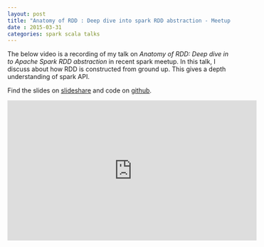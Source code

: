 ```yaml
---
layout: post
title: "Anatomy of RDD : Deep dive into spark RDD abstraction - Meetup video"
date : 2015-03-31
categories: spark scala talks
---
```

The below video is a recording of my talk on *Anatomy of RDD: Deep dive in to Apache Spark RDD abstraction* in recent spark meetup. In this talk, I discuss about how RDD is constructed from ground up. This gives a depth understanding of spark API.


Find the slides on [slideshare](http://www.slideshare.net/datamantra/anatomy-of-rdd) and code on [github](https://github.com/phatak-dev/anatomy-of-rdd).




<div class="video-container"> <iframe src="https://www.youtube.com/embed/WVdyuVwWcBc" frameborder="0" width="560" height="315"></iframe> </div>
